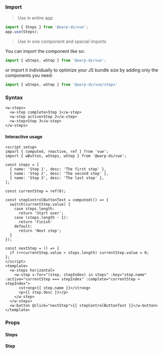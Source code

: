 ### Import

> Use in entire app

```js
import { Steps } from '@warp-ds/vue';
app.use(Steps);
```

> Use in one component and special imports

You can import the component like so:
```js
import { wSteps, wStep } from '@warp-ds/vue';
```

or import it individually to optimize your JS bundle size by adding only the components you need:
```js
import { wSteps, wStep } from '@warp-ds/vue/steps'

```

### Syntax

```vue
<w-steps>
  <w-step complete>Step 1</w-step>
  <w-step active>Step 2</w-step>
  <w-step>Step 3</w-step>
</w-steps>
```

#### Interactive usage

```vue
<script setup>
import { computed, reactive, ref } from 'vue';
import { wButton, wSteps, wStep } from '@warp-ds/vue';

const steps = [
  { name: 'Step 1', desc: 'The first step' },
  { name: 'Step 2', desc: 'The second step' },
  { name: 'Step 3', desc: 'The last step' },
];

const currentStep = ref(0);

const stepControlButtonText = computed(() => {
  switch(currentStep.value) {
    case steps.length:
      return 'Start over';
    case (steps.length - 1):
      return 'Finish'
    default:
      return 'Next step';
  }
});

const nextStep = () => {
  if (++currentStep.value > steps.length) currentStep.value = 0;
};
</script>
<template>
  <w-steps horizontal>
    <w-step v-for="(step, stepIndex) in steps" :key="step.name" :active="currentStep === stepIndex" :complete="currentStep > stepIndex">
      <strong>{{ step.name }}</strong>
      <p>{{ step.desc }}</p>
    </w-step>
  </w-steps>
  <w-button @click="nextStep">{{ stepControlButtonText }}</w-button>
</template>
```

### Props

#### Steps

<api-table type="vue" component="Steps" />

#### Step

<api-table type="vue" component="Step" />
